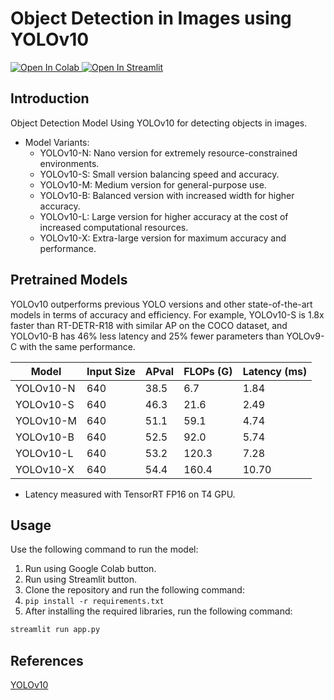 # Object Detection in Images using YOLOv10


<!-- Tags for Google Colab -->
<a href="">
        <img src="https://colab.research.google.com/assets/colab-badge.svg" alt="Open In Colab"/>
    </a>

<!-- Tags for Streamlit -->
<a href="">
        <img src="https://static.streamlit.io/badges/streamlit_badge_black_white.svg" alt="Open In Streamlit"/>
    </a>

## Introduction
Object Detection Model Using YOLOv10 for detecting objects in images.

* Model Variants:
  - YOLOv10-N: Nano version for extremely resource-constrained environments.
  - YOLOv10-S: Small version balancing speed and accuracy.
  - YOLOv10-M: Medium version for general-purpose use.
  - YOLOv10-B: Balanced version with increased width for higher accuracy.
  - YOLOv10-L: Large version for higher accuracy at the cost of increased computational resources.
  - YOLOv10-X: Extra-large version for maximum accuracy and performance.

## Pretrained Models
YOLOv10 outperforms previous YOLO versions and other state-of-the-art models in terms of accuracy and efficiency. For example, YOLOv10-S is 1.8x faster than RT-DETR-R18 with similar AP on the COCO dataset, and YOLOv10-B has 46% less latency and 25% fewer parameters than YOLOv9-C with the same performance.

| Model     | Input Size | APval | FLOPs (G) | Latency (ms) |
|-----------|------------|-------|-----------|--------------|
| YOLOv10-N | 640        | 38.5  | 6.7       | 1.84         |
| YOLOv10-S | 640        | 46.3  | 21.6      | 2.49         |
| YOLOv10-M | 640        | 51.1  | 59.1      | 4.74         |
| YOLOv10-B | 640        | 52.5  | 92.0      | 5.74         |
| YOLOv10-L | 640        | 53.2  | 120.3     | 7.28         |
| YOLOv10-X | 640        | 54.4  | 160.4     | 10.70        |

* Latency measured with TensorRT FP16 on T4 GPU.

## Usage
Use the following command to run the model:
1. Run using Google Colab button.
2. Run using Streamlit button.
3. Clone the repository and run the following command:
4. `pip install -r requirements.txt`
5. After installing the required libraries, run the following command:
```bash
streamlit run app.py
```

## References

[YOLOv10](https://docs.ultralytics.com/models/yolov10/)
